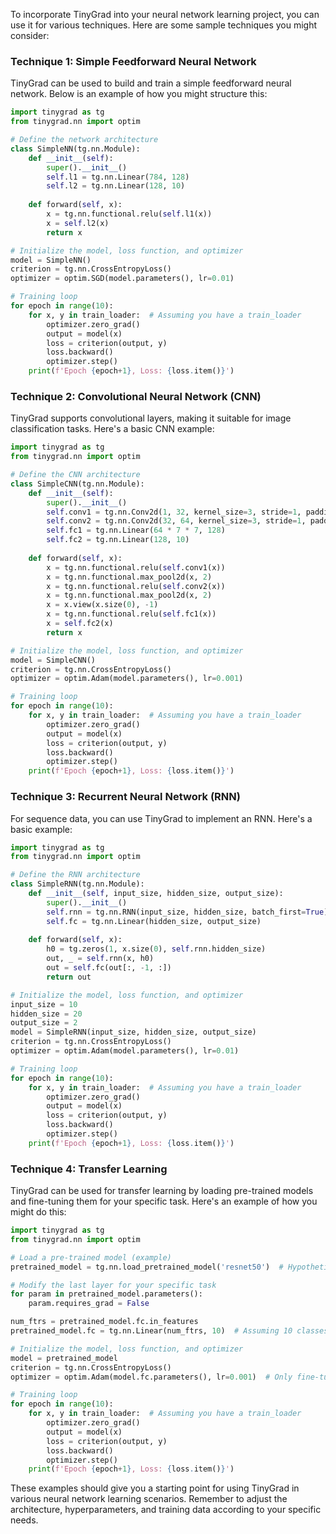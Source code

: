 To incorporate TinyGrad into your neural network learning project, you can use it for various techniques. Here are some sample techniques you might consider:

### Technique 1: Simple Feedforward Neural Network

TinyGrad can be used to build and train a simple feedforward neural network. Below is an example of how you might structure this:

```python
import tinygrad as tg
from tinygrad.nn import optim

# Define the network architecture
class SimpleNN(tg.nn.Module):
    def __init__(self):
        super().__init__()
        self.l1 = tg.nn.Linear(784, 128)
        self.l2 = tg.nn.Linear(128, 10)
    
    def forward(self, x):
        x = tg.nn.functional.relu(self.l1(x))
        x = self.l2(x)
        return x

# Initialize the model, loss function, and optimizer
model = SimpleNN()
criterion = tg.nn.CrossEntropyLoss()
optimizer = optim.SGD(model.parameters(), lr=0.01)

# Training loop
for epoch in range(10):
    for x, y in train_loader:  # Assuming you have a train_loader
        optimizer.zero_grad()
        output = model(x)
        loss = criterion(output, y)
        loss.backward()
        optimizer.step()
    print(f'Epoch {epoch+1}, Loss: {loss.item()}')
```

### Technique 2: Convolutional Neural Network (CNN)

TinyGrad supports convolutional layers, making it suitable for image classification tasks. Here's a basic CNN example:

```python
import tinygrad as tg
from tinygrad.nn import optim

# Define the CNN architecture
class SimpleCNN(tg.nn.Module):
    def __init__(self):
        super().__init__()
        self.conv1 = tg.nn.Conv2d(1, 32, kernel_size=3, stride=1, padding=1)
        self.conv2 = tg.nn.Conv2d(32, 64, kernel_size=3, stride=1, padding=1)
        self.fc1 = tg.nn.Linear(64 * 7 * 7, 128)
        self.fc2 = tg.nn.Linear(128, 10)
    
    def forward(self, x):
        x = tg.nn.functional.relu(self.conv1(x))
        x = tg.nn.functional.max_pool2d(x, 2)
        x = tg.nn.functional.relu(self.conv2(x))
        x = tg.nn.functional.max_pool2d(x, 2)
        x = x.view(x.size(0), -1)
        x = tg.nn.functional.relu(self.fc1(x))
        x = self.fc2(x)
        return x

# Initialize the model, loss function, and optimizer
model = SimpleCNN()
criterion = tg.nn.CrossEntropyLoss()
optimizer = optim.Adam(model.parameters(), lr=0.001)

# Training loop
for epoch in range(10):
    for x, y in train_loader:  # Assuming you have a train_loader
        optimizer.zero_grad()
        output = model(x)
        loss = criterion(output, y)
        loss.backward()
        optimizer.step()
    print(f'Epoch {epoch+1}, Loss: {loss.item()}')
```

### Technique 3: Recurrent Neural Network (RNN)

For sequence data, you can use TinyGrad to implement an RNN. Here's a basic example:

```python
import tinygrad as tg
from tinygrad.nn import optim

# Define the RNN architecture
class SimpleRNN(tg.nn.Module):
    def __init__(self, input_size, hidden_size, output_size):
        super().__init__()
        self.rnn = tg.nn.RNN(input_size, hidden_size, batch_first=True)
        self.fc = tg.nn.Linear(hidden_size, output_size)
    
    def forward(self, x):
        h0 = tg.zeros(1, x.size(0), self.rnn.hidden_size)
        out, _ = self.rnn(x, h0)
        out = self.fc(out[:, -1, :])
        return out

# Initialize the model, loss function, and optimizer
input_size = 10
hidden_size = 20
output_size = 2
model = SimpleRNN(input_size, hidden_size, output_size)
criterion = tg.nn.CrossEntropyLoss()
optimizer = optim.Adam(model.parameters(), lr=0.01)

# Training loop
for epoch in range(10):
    for x, y in train_loader:  # Assuming you have a train_loader
        optimizer.zero_grad()
        output = model(x)
        loss = criterion(output, y)
        loss.backward()
        optimizer.step()
    print(f'Epoch {epoch+1}, Loss: {loss.item()}')
```

### Technique 4: Transfer Learning

TinyGrad can be used for transfer learning by loading pre-trained models and fine-tuning them for your specific task. Here's an example of how you might do this:

```python
import tinygrad as tg
from tinygrad.nn import optim

# Load a pre-trained model (example)
pretrained_model = tg.nn.load_pretrained_model('resnet50')  # Hypothetical function

# Modify the last layer for your specific task
for param in pretrained_model.parameters():
    param.requires_grad = False

num_ftrs = pretrained_model.fc.in_features
pretrained_model.fc = tg.nn.Linear(num_ftrs, 10)  # Assuming 10 classes

# Initialize the model, loss function, and optimizer
model = pretrained_model
criterion = tg.nn.CrossEntropyLoss()
optimizer = optim.Adam(model.fc.parameters(), lr=0.001)  # Only fine-tune the last layer

# Training loop
for epoch in range(10):
    for x, y in train_loader:  # Assuming you have a train_loader
        optimizer.zero_grad()
        output = model(x)
        loss = criterion(output, y)
        loss.backward()
        optimizer.step()
    print(f'Epoch {epoch+1}, Loss: {loss.item()}')
```

These examples should give you a starting point for using TinyGrad in various neural network learning scenarios. Remember to adjust the architecture, hyperparameters, and training data according to your specific needs.

